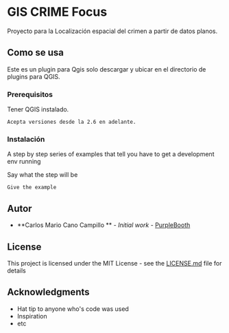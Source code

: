 # GIS CRIME Focus

Proyecto para la Localización espacial del crimen a partir de datos planos.

## Como se usa

Este es un plugin para Qgis solo descargar y ubicar en el directorio de plugins para QGIS.

### Prerequisitos

Tener QGIS instalado. 

```
Acepta versiones desde la 2.6 en adelante. 
```

### Instalación

A step by step series of examples that tell you have to get a development env running

Say what the step will be

```
Give the example
```

## Autor

* **Carlos Mario Cano Campillo ** - *Initial work* - [PurpleBooth](https://github.com/kanocampillo)

## License

This project is licensed under the MIT License - see the [LICENSE.md](LICENSE.md) file for details

## Acknowledgments

* Hat tip to anyone who's code was used
* Inspiration
* etc
